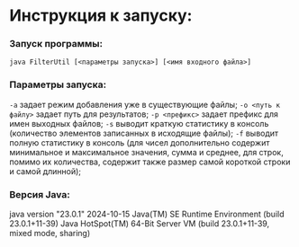 # Инструкция к запуску:
### Запуск программы:
`java FilterUtil [<параметры запуска>] [<имя входного файла>]`
### Параметры запуска:
`-a` задает режим добавления уже в существующие файлы;
`-o <путь к файлу>` задает путь для результатов;
`-p <префикс>` задает префикс для имен выходных файлов;
`-s` выводит краткую статистику в консоль (количество элементов записанных в исходящие файлы);
`-f` выводит полную статистику в консоль (для чисел
дополнительно содержит минимальное и максимальное значения, сумма и среднее, для строк, помимо их количества, содержит также размер самой короткой строки и самой длинной);

### Версия Java:
java version "23.0.1" 2024-10-15
Java(TM) SE Runtime Environment (build 23.0.1+11-39)
Java HotSpot(TM) 64-Bit Server VM (build 23.0.1+11-39, mixed mode, sharing)

